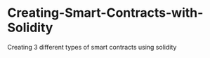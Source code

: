 # Creating-Smart-Contracts-with-Solidity
Creating 3 different types of smart contracts using solidity
